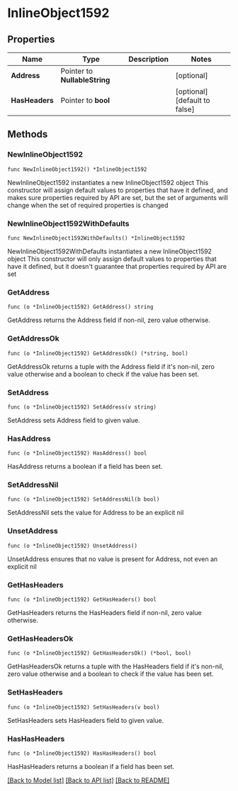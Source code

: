 # InlineObject1592

## Properties

Name | Type | Description | Notes
------------ | ------------- | ------------- | -------------
**Address** | Pointer to **NullableString** |  | [optional] 
**HasHeaders** | Pointer to **bool** |  | [optional] [default to false]

## Methods

### NewInlineObject1592

`func NewInlineObject1592() *InlineObject1592`

NewInlineObject1592 instantiates a new InlineObject1592 object
This constructor will assign default values to properties that have it defined,
and makes sure properties required by API are set, but the set of arguments
will change when the set of required properties is changed

### NewInlineObject1592WithDefaults

`func NewInlineObject1592WithDefaults() *InlineObject1592`

NewInlineObject1592WithDefaults instantiates a new InlineObject1592 object
This constructor will only assign default values to properties that have it defined,
but it doesn't guarantee that properties required by API are set

### GetAddress

`func (o *InlineObject1592) GetAddress() string`

GetAddress returns the Address field if non-nil, zero value otherwise.

### GetAddressOk

`func (o *InlineObject1592) GetAddressOk() (*string, bool)`

GetAddressOk returns a tuple with the Address field if it's non-nil, zero value otherwise
and a boolean to check if the value has been set.

### SetAddress

`func (o *InlineObject1592) SetAddress(v string)`

SetAddress sets Address field to given value.

### HasAddress

`func (o *InlineObject1592) HasAddress() bool`

HasAddress returns a boolean if a field has been set.

### SetAddressNil

`func (o *InlineObject1592) SetAddressNil(b bool)`

 SetAddressNil sets the value for Address to be an explicit nil

### UnsetAddress
`func (o *InlineObject1592) UnsetAddress()`

UnsetAddress ensures that no value is present for Address, not even an explicit nil
### GetHasHeaders

`func (o *InlineObject1592) GetHasHeaders() bool`

GetHasHeaders returns the HasHeaders field if non-nil, zero value otherwise.

### GetHasHeadersOk

`func (o *InlineObject1592) GetHasHeadersOk() (*bool, bool)`

GetHasHeadersOk returns a tuple with the HasHeaders field if it's non-nil, zero value otherwise
and a boolean to check if the value has been set.

### SetHasHeaders

`func (o *InlineObject1592) SetHasHeaders(v bool)`

SetHasHeaders sets HasHeaders field to given value.

### HasHasHeaders

`func (o *InlineObject1592) HasHasHeaders() bool`

HasHasHeaders returns a boolean if a field has been set.


[[Back to Model list]](../README.md#documentation-for-models) [[Back to API list]](../README.md#documentation-for-api-endpoints) [[Back to README]](../README.md)


